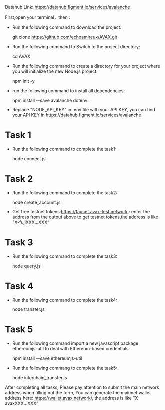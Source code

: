 Datahub Link: https://datahub.figment.io/services/avalanche

First,open your terminal，then：
* Run the following command to download the project:
  
  git clone https://github.com/echoamireux/AVAX.git
* Run the following command to Switch to the project directory:
  
  cd AVAX
* Run the following command to create a directory for your project where you will initialize the new Node.js project:
  
  npm init -y
* run the following command to install all dependencies:
  
  npm install --save avalanche dotenv:
* Replace "NODE_API_KEY" in .env file with your API KEY, you can find your API KEY in https://datahub.figment.io/services/avalanche

# Task 1
* Run the following command to complete the task1:
  
  node connect.js

# Task 2
* Run the following command to complete the task2:
  
  node create_account.js
* Get free testnet tokens:https://faucet.avax-test.network :
  enter the address from the output above to get testnet tokens,the address is like "X-fujiXXX...XXX“

# Task 3
* Run the following command to complete the task3:
  
  node query.js

# Task 4
* Run the following command to complete the task4:
  
  node transfer.js

# Task 5
* Run the following command  import a new javascript package ethereumjs-util to deal with Ethereum-based credentials:
  
  npm install --save ethereumjs-util
* Run the following commang to complete the task5:
  
  node interchain_transfer.js

After completing all tasks, Please pay attention to submit the main network address when filling out the form, You can generate the mainnet wallet address here:
https://wallet.avax.network/, the address is like "X-avaxXXX...XXX“

